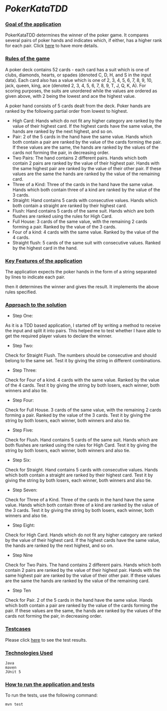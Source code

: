 # _PokerKataTDD_

### <ins>Goal of the application</ins>

PokerKataTDD determines the winner of the poker game. It compares several pairs of poker hands and indicates which, 
if either, has a higher rank for each pair. Click [here](https://codingdojo.org/kata/PokerHands/) to have more details.

### <ins>Rules of the game</ins>

A poker deck contains 52 cards - each card has a suit which is one of clubs, diamonds, hearts, or spades (denoted C, D, H, and S in the input data). Each card also has a value which is one of 2, 3, 4, 5, 6, 7, 8, 9, 10, jack, queen, king, ace (denoted 2, 3, 4, 5, 6, 7, 8, 9, T, J, Q, K, A). For scoring purposes, the suits are unordered while the values are ordered as given above, with 2 being the lowest and ace the highest value.

A poker hand consists of 5 cards dealt from the deck. Poker hands are ranked by the following partial order from lowest to highest.

- High Card: Hands which do not fit any higher category are ranked by the value of their highest card. If the highest cards have the same value, the hands are ranked by the next highest, and so on.
- Pair: 2 of the 5 cards in the hand have the same value. Hands which both contain a pair are ranked by the value of the cards forming the pair. If these values are the same, the hands are ranked by the values of the cards not forming the pair, in decreasing order.
- Two Pairs: The hand contains 2 different pairs. Hands which both contain 2 pairs are ranked by the value of their highest pair. Hands with the same highest pair are ranked by the value of their other pair. If these values are the same the hands are ranked by the value of the remaining card.
- Three of a Kind: Three of the cards in the hand have the same value. Hands which both contain three of a kind are ranked by the value of the 3 cards.
- Straight: Hand contains 5 cards with consecutive values. Hands which both contain a straight are ranked by their highest card.
- Flush: Hand contains 5 cards of the same suit. Hands which are both flushes are ranked using the rules for High Card.
- Full House: 3 cards of the same value, with the remaining 2 cards forming a pair. Ranked by the value of the 3 cards. 
- Four of a kind: 4 cards with the same value. Ranked by the value of the 4 cards.
- Straight flush: 5 cards of the same suit with consecutive values. Ranked by the highest card in the hand.

### <ins>Key Features of the application</ins>

The application expects the poker hands in the form of a string separated by lines to indicate each pair.

then it determines the winner and gives the result. It implements the above rules specified.

### <ins>Approach to the solution</ins>

- Step One:

As it is a TDD based application, I started off by writing a method to receive the input and split it into pairs.
This helped me to test whether I have able to get the required player values to declare the winner.

- Step Two:

Check for Straight Flush. The numbers should be consecutive and should belong to the same set. 
Test it by giving the string in different combinations.

- Step Three:

Check for Four of a kind. 4 cards with the same value. Ranked by the value of the 4 cards.
Test it by giving the string by both losers, each winner, both winners and also tie.

- Step Four:

Check for Full House. 3 cards of the same value, with the remaining 2 cards forming a pair. 
Ranked by the value of the 3 cards.
Test it by giving the string by both losers, each winner, both winners and also tie.

- Step Five:

Check for Flush. Hand contains 5 cards of the same suit. Hands which are both flushes are ranked using the rules for High Card.
Test it by giving the string by both losers, each winner, both winners and also tie.

- Step Six:

Check for Straight. Hand contains 5 cards with consecutive values. 
Hands which both contain a straight are ranked by their highest card.
Test it by giving the string by both losers, each winner, both winners and also tie.

- Step Seven:

Check for Three of a Kind. Three of the cards in the hand have the same value. 
Hands which both contain three of a kind are ranked by the value of the 3 cards.
Test it by giving the string by both losers, each winner, both winners and also tie.

- Step Eight:

Check for High Card. Hands which do not fit any higher category are ranked by the value of their highest 
card. If the highest cards have the same value, the hands are ranked by the next highest, and so on.

- Step Nine

Check for Two Pairs.
The hand contains 2 different pairs.
Hands which both contain 2 pairs are ranked by the value of their highest pair.
Hands with the same highest pair are ranked by the value of their other pair.
If these values are the same the hands are ranked by the value of the remaining card.

- Step Ten

Check for Pair.
2 of the 5 cards in the hand have the same value.
Hands which both contain a pair are ranked by the value of the cards forming the pair.
If these values are the same, the hands are ranked by the values of the cards not forming the pair,
in decreasing order.

### <ins> Testcases </ins>

Please click [here](https://htmlpreview.github.io/?https://github.com/archanajl/BowlingKataTDD/blob/master/docs/Test%20Results%20-%20WinnerPokerTest.html) to see the test results.

### <ins>Technologies Used</ins>

    Java
    maven
    JUnit 5

### <ins>How to run the application and tests</ins>

To run the tests, use the following command:

    mvn test
    
